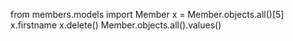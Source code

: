 from members.models import Member
x = Member.objects.all()[5]
x.firstname 
x.delete() 
Member.objects.all().values() 